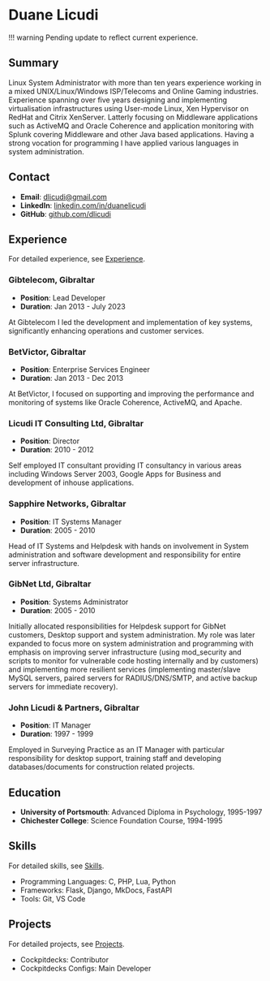 # Duane Licudi

!!! warning
    Pending update to reflect current experience. 

## Summary

Linux System Administrator with more than ten years experience working
in a mixed UNIX/Linux/Windows ISP/Telecoms and Online Gaming industries.
Experience spanning over five years designing and implementing virtualisation
infrastructures using User-mode Linux, Xen Hypervisor on RedHat and Citrix XenServer.
Latterly focusing on Middleware applications such as ActiveMQ and Oracle Coherence and
application monitoring with Splunk covering Middleware and other Java based applications.
Having a strong vocation for programming I have applied various languages in
system administration.

## Contact

- **Email**: dlicudi@gmail.com
- **LinkedIn**: [linkedin.com/in/duanelicudi](https://linkedin.com/in/duanelicudi)
- **GitHub**: [github.com/dlicudi](https://github.com/dlicudi)

## Experience

For detailed experience, see [Experience](experience.md).

### Gibtelecom, Gibraltar
- **Position**: Lead Developer
- **Duration**: Jan 2013 - July 2023

At Gibtelecom I led the development and implementation of key systems, significantly enhancing operations
and customer services.

### BetVictor, Gibraltar
- **Position**: Enterprise Services Engineer
- **Duration**: Jan 2013 - Dec 2013

At BetVictor, I focused on supporting and improving the performance and monitoring of systems like Oracle Coherence, ActiveMQ, and Apache.


### Licudi IT Consulting Ltd, Gibraltar
- **Position**: Director
- **Duration**: 2010 - 2012

Self employed IT consultant providing IT consultancy in various areas including
Windows Server 2003, Google Apps for Business and development of inhouse applications.


### Sapphire Networks, Gibraltar
- **Position**: IT Systems Manager
- **Duration**: 2005 - 2010

Head of IT Systems and Helpdesk with hands on involvement in System administration and software development and responsibility for entire server infrastructure.

### GibNet Ltd, Gibraltar
- **Position**: Systems Administrator
- **Duration**: 2005 - 2010

Initially allocated responsibilities for Helpdesk support for GibNet customers, Desktop support
and system administration. My role was later expanded to focus more on system administration and
programming with emphasis on improving server infrastructure (using mod_security and scripts to
monitor for vulnerable code hosting internally and by customers) and implementing more resilient
services (implementing master/slave MySQL servers, paired servers for RADIUS/DNS/SMTP, and active backup servers for immediate recovery).

### John Licudi & Partners, Gibraltar
- **Position**: IT Manager
- **Duration**: 1997 - 1999

Employed in Surveying Practice as an IT Manager with particular responsibility for desktop support, training staff and developing databases/documents for construction related projects.

## Education
- **University of Portsmouth**: Advanced Diploma in Psychology, 1995-1997
- **Chichester College**: Science Foundation Course, 1994-1995

## Skills

For detailed skills, see [Skills](skills.md).

- Programming Languages: C, PHP, Lua, Python
- Frameworks: Flask, Django, MkDocs, FastAPI
- Tools: Git, VS Code

## Projects

For detailed projects, see [Projects](projects.md).

- Cockpitdecks: Contributor
- Cockpitdecks Configs: Main Developer